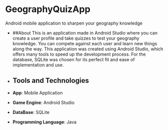 # GeographyQuizApp
 Android mobile application to sharpen your geography knowledge

- ##About
This is an application made in Android Studio where you can create a user profile and take quizzes to test your geography knowledge.
You can compete against each user and learn new things along the way. This application was created using Android Studio,
which offers many tools to speed up the development process. For the database, SQLite was chosen for its perfect fit and ease of implementation and use.

- ## Tools and Technologies
- **App**: Mobile Application
- **Game Engine**: Android Studio
- **DataBase**: SQLite
- **Programming Language**: Java
